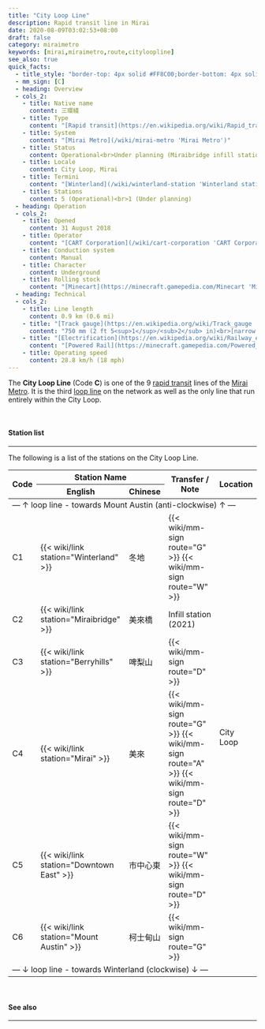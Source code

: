 ```yaml
---
title: "City Loop Line"
description: Rapid transit line in Mirai
date: 2020-08-09T03:02:53+08:00
draft: false
category: miraimetro
keywords: [mirai,miraimetro,route,cityloopline]
see_also: true
quick_facts:
  - title_style: "border-top: 4px solid #FF8C00;border-bottom: 4px solid #FF8C00;padding:2px 0;"
  - mm_sign: [C]
  - heading: Overview
  - cols_2:
    - title: Native name
      content: 三環綫
    - title: Type
      content: "[Rapid transit](https://en.wikipedia.org/wiki/Rapid_transit 'Rapid transit')"
    - title: System
      content: "[Mirai Metro](/wiki/mirai-metro 'Mirai Metro')"
    - title: Status
      content: Operational<br>Under planning (Miraibridge infill station)
    - title: Locale
      content: City Loop, Mirai
    - title: Termini
      content: "[Winterland](/wiki/winterland-station 'Winterland station') (loop)"
    - title: Stations
      content: 5 (Operational)<br>1 (Under planning)
  - heading: Operation
  - cols_2:
    - title: Opened
      content: 31 August 2018
    - title: Operator
      content: "[CART Corporation](/wiki/cart-corporation 'CART Corporation')"
    - title: Conduction system
      content: Manual
    - title: Character
      content: Underground
    - title: Rolling stock
      content: "[Minecart](https://minecraft.gamepedia.com/Minecart 'Minecart')<br>(Orange [Concrete](https://minecraft.gamepedia.com/Concrete 'Concrete'))"
  - heading: Technical
  - cols_2:
    - title: Line length
      content: 0.9 km (0.6 mi)
    - title: "[Track gauge](https://en.wikipedia.org/wiki/Track_gauge 'Track gauge')"
      content: "750 mm (2 ft ​5<sup>1</sup>/<sub>2</sub> in)<br>[narrow gauge](https://en.wikipedia.org/wiki/Narrow-gauge_railway 'Narrow-gauge railway')"
    - title: "[Electrification](https://en.wikipedia.org/wiki/Railway_electrification_system 'Railway electrification system')"
      content: "[Powered Rail](https://minecraft.gamepedia.com/Powered_Rail 'Powered Rail')"
    - title: Operating speed
      content: 28.8 km/h (18 mph)
---
```


The **City Loop Line** (Code **C**) is one of the 9 [rapid transit](https://en.wikipedia.org/wiki/Rapid_transit "Rapid transit") lines of the [Mirai Metro](/wiki/mirai-metro "Mirai Metro"). It is the third [loop line](https://en.wikipedia.org/wiki/Circle_route "Circle route") on the network as well as the only line that run entirely within the City Loop.

<br>

#### Station list

---

The following is a list of the stations on the City Loop Line.

<div class="table-responsive">
  <table class="table table-sm table-bordered table-700 text-center">
    <thead class="thead-light">
      <tr>
        <th rowspan="2">Code</th>
        <th colspan="2">Station Name</th>
        <th rowspan="2">Transfer / Note</th>
        <th rowspan="2">Location</th>
      </tr>
      <tr>
        <th>English</th>
        <th>Chinese</th>
      </tr>
    </thead>
    <tbody>
      <tr class="station-code-cl border-left-0 border-right-0">
        <td colspan="5">— ↑ loop line - towards Mount Austin (anti-clockwise) ↑ —</td>
      </tr>
      <tr>
        <td>
          <span class="station-code station-code-sm station-code-cl rounded-circle">C1</span>
        </td>
        <td>{{< wiki/link station="Winterland" >}}</td>
        <td>冬地</td>
        <td>
          {{< wiki/mm-sign route="G" >}}
          {{< wiki/mm-sign route="W" >}}
        </td>
        <td rowspan="6">City Loop</td>
      </tr>
      <tr class="alert-warning">
        <td>
          <span class="station-code station-code-sm station-code-cl rounded-circle">C2</span>
        </td>
        <td class="font-italic">{{< wiki/link station="Miraibridge" >}}</td>
        <td class="font-italic">美來橋</td>
        <td>
          Infill station <span class="small font-italic">(2021)</span>
        </td>
      </tr>
      <tr>
        <td>
          <span class="station-code station-code-sm station-code-cl rounded-circle">C3</span>
        </td>
        <td>{{< wiki/link station="Berryhills" >}}</td>
        <td>啤梨山</td>
        <td>
          {{< wiki/mm-sign route="D" >}}
        </td>
      </tr>
      <tr>
        <td>
          <span class="station-code station-code-sm station-code-cl rounded-circle">C4</span>
        </td>
        <td>{{< wiki/link station="Mirai" >}}</td>
        <td>美來</td>
        <td>
          {{< wiki/mm-sign route="G" >}}
          {{< wiki/mm-sign route="A" >}}
          {{< wiki/mm-sign route="D" >}}
        </td>
      </tr>
      <tr>
        <td>
          <span class="station-code station-code-sm station-code-cl rounded-circle">C5</span>
        </td>
        <td>{{< wiki/link station="Downtown East" >}}</td>
        <td>市中心東</td>
        <td>
          {{< wiki/mm-sign route="W" >}}
          {{< wiki/mm-sign route="D" >}}
        </td>
      </tr>
      <tr>
        <td>
          <span class="station-code station-code-sm station-code-cl rounded-circle">C6</span>
        </td>
        <td>{{< wiki/link station="Mount Austin" >}}</td>
        <td>柯士甸山</td>
        <td>
          {{< wiki/mm-sign route="G" >}}
        </td>
      </tr>
      <tr class="station-code-cl border-left-0 border-right-0">
        <td colspan="5">— ↓ loop line - towards Winterland (clockwise) ↓ —</td>
      </tr>
    </tbody>
  </table>
</div>

<br>

#### See also

---